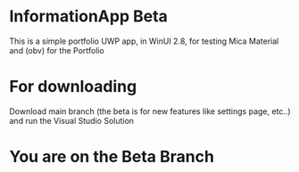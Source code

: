 # InformationApp Beta
 This is a simple portfolio UWP app, in WinUI 2.8, for testing Mica Material and (obv) for the Portfolio
# For downloading
Download main branch (the beta is for new features like settings page, etc..) and run the Visual Studio Solution
# You are on the Beta Branch
